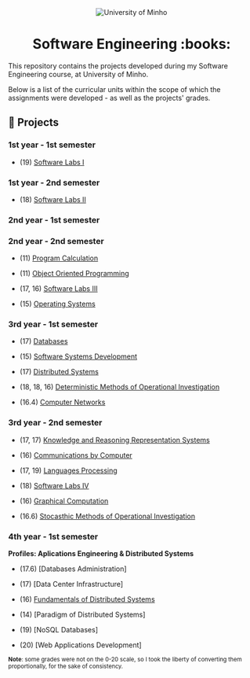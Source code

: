 <div align="center">
  <img src="https://www.eng.uminho.pt/SiteAssets/Logo.PNG" alt="University of Minho">
  <br>
</div>

<div align="center">
	<h1><strong>Software Engineering :books:</strong></h1>
</div>

This repository contains the projects developed during my Software Engineering course, at University of Minho.

Below is a list of the curricular units within the scope of which the assignments were developed - as well as the projects' grades.

## :memo: Projects

### 1st year - 1st semester

  * (19) [Software Labs I](1/Software%20Labs%20I)

### 1st year - 2nd semester

  * (18)  [Software Labs II](1/Software%20Labs%20II)

### 2nd year - 1st semester

### 2nd year - 2nd semester

  * (11) [Program Calculation](2/Program%20Calculation)

  * (11) [Object Oriented Programming](2/Object%20Oriented%20Programming)

  * (17, 16) [Software Labs III](2/Software%20Labs%20III)

  * (15) [Operating Systems](2/Operating%20Systems)

### 3rd year - 1st semester

  * (17) [Databases](3/1st%20semester/Databases)

  * (15) [Software Systems Development](3/1st%20semester/Software%20Systems%20Development)

  * (17) [Distributed Systems](3/1st%20semester/Distributed%20Systems)

  * (18, 18, 16) [Deterministic Methods of Operational Investigation](3/1st%20semester/Deterministic%20Methods%20of%20Operational%20Investigation)

  * (16.4) [Computer Networks](3/1st%20semester/Computer%20Networks)


### 3rd year - 2nd semester

  * (17, 17) [Knowledge and Reasoning Representation Systems](3/2nd%20semester/Knowledge%20and%20Reasoning%20Representation%20Systems)

  * (16) [Communications by Computer](3/2nd%20semester/Communications%20by%20Computer)

  * (17, 19) [Languages Processing](3/2nd%20semester/Languages%20Processing)

  * (18) [Software Labs IV](3/2nd%20semester/Software%20Labs%20IV)

  * (16) [Graphical Computation](3/2nd%20semester/Graphical%20Computation)

  * (16.6) [Stocasthic Methods of Operational Investigation](3/2nd%20semester/Stocasthic%20Methods%20of%20Operational%20Investigation)

### 4th year - 1st semester

**Profiles: Aplications Engineering & Distributed Systems**

  * (17.6) [Databases Administration]

  * (17) [Data Center Infrastructure]

  * (16) [Fundamentals of Distributed Systems](https://github.com/Abjiri/uminho-miei/tree/master/4/1st%20semester/FSD)

  * (14) [Paradigm of Distributed Systems]

  * (19) [NoSQL Databases]

  * (20) [Web Applications Development]

<sup>**Note**: some grades were not on the 0-20 scale, so I took the liberty of converting them proportionally, for the sake of consistency.</sup>
